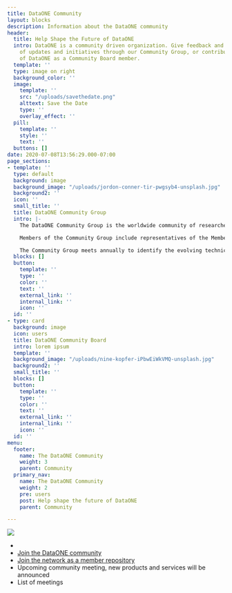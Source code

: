 ```yaml
---
title: DataONE Community
layout: blocks
description: Information about the DataONE community
header:
  title: Help Shape the Future of DataONE
  intro: DataONE is a community driven organization. Give feedback and stay appraised
    of updates and initiatives through our Community Group, or contribute to the future
    of DataONE as a Community Board member.
  template: ''
  type: image on right
  background_color: ''
  image:
    template: ''
    src: "/uploads/savethedate.png"
    alttext: Save the Date
    type: ''
    overlay_effect: ''
  pill:
    template: ''
    style: ''
    text: ''
  buttons: []
date: 2020-07-08T13:56:29.000-07:00
page_sections:
- template: ''
  type: default
  background: image
  background_image: "/uploads/jordon-conner-tir-pwgsyb4-unsplash.jpg"
  background2: ''
  icon: ''
  small_title: ''
  title: DataONE Community Group
  intro: |-
    The DataONE Community Group is the worldwide community of researchers, information managers, librarians, data authors, users, and diverse stakeholders that makeup the DataONE partnership communities. The primary function of the Community Group is to represent the needs and interests of these communities in the activities of DataONE and provide guidance that informs the development and activities of DataONE, facilitating the organization in achieving its vision and mission.

    Members of the Community Group include representatives of the Member Repositories and all other relevant groups (e.g. research networks, professional societies, libraries, academic institutions, data centers, data repositories, environmental observatory networks, educators, scientists, policy makers, administrators, citizen scientists, international organizations, NGOs, private companies, etc.)

    The Community Group meets annually to identify the evolving technical challenges and opportunities that can be applied to advance education, research, and policy through the use of DataONE data products, tools, and services.
  blocks: []
  button:
    template: ''
    type: ''
    color: ''
    text: ''
    external_link: ''
    internal_link: ''
    icon: ''
  id: ''
- type: card
  background: image
  icon: users
  title: DataONE Community Board
  intro: lorem ipsum
  template: ''
  background_image: "/uploads/nine-kopfer-iPbwEiWkVMQ-unsplash.jpg"
  background2: ''
  small_title: ''
  blocks: []
  button:
    template: ''
    type: ''
    color: ''
    text: ''
    external_link: ''
    internal_link: ''
    icon: ''
  id: ''
menu:
  footer:
    name: The DataONE Community
    weight: 3
    parent: Community
  primary_nav:
    name: The DataONE Community
    weight: 2
    pre: users
    post: Help shape the future of DataONE
    parent: Community

---
```

![](/uploads/savethedate.png)

* 
* [Join the DataONE community](/jointhecommunity/)
* [Join the network as a member repository](/jointhenetwork/)
* Upcoming community meeting, new products and services will be announced
* List of meetings